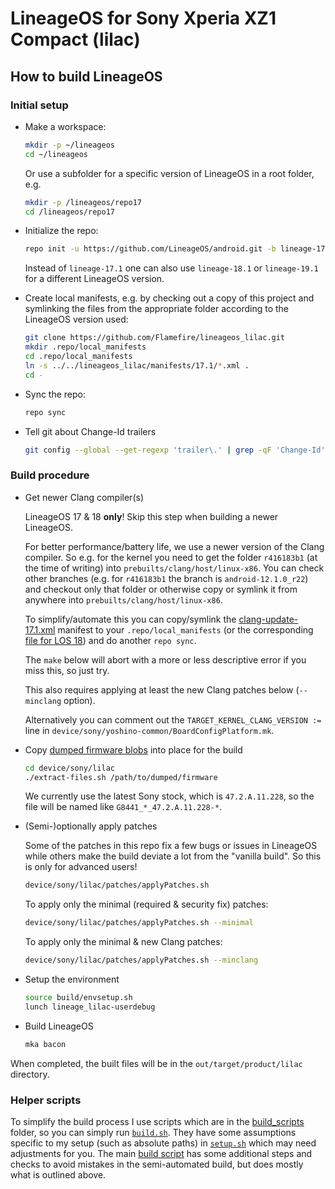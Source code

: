 # LineageOS for Sony Xperia XZ1 Compact (lilac)

## How to build LineageOS

### Initial setup

* Make a workspace:

    ```bash
    mkdir -p ~/lineageos
    cd ~/lineageos
    ```

    Or use a subfolder for a specific version of LineageOS in a root folder, e.g.

    ```bash
    mkdir -p /lineageos/repo17
    cd /lineageos/repo17
    ```

* Initialize the repo:


    ```bash
    repo init -u https://github.com/LineageOS/android.git -b lineage-17.1
    ```

    Instead of `lineage-17.1` one can also use `lineage-18.1` or `lineage-19.1`
    for a different LineageOS version.

* Create local manifests, e.g. by checking out a copy of this project and symlinking the files from the appropriate folder according to the LineageOS version used:

    ```bash
    git clone https://github.com/Flamefire/lineageos_lilac.git
    mkdir .repo/local_manifests
    cd .repo/local_manifests
    ln -s ../../lineageos_lilac/manifests/17.1/*.xml .
    cd -
    ```

* Sync the repo:

    ```bash
    repo sync
    ```

* Tell git about Change-Id trailers

    ```bash
    git config --global --get-regexp 'trailer\.' | grep -qF 'Change-Id' || git config --global trailer.changeid.key "Change-Id"
    ```

### Build procedure

* Get newer Clang compiler(s)

    LineageOS 17 & 18 **only**!
    Skip this step when building a newer LineageOS.

    For better performance/battery life, we use a newer version of the Clang compiler.
    So e.g. for the kernel you need to get the folder `r416183b1` (at the time of writing) into `prebuilts/clang/host/linux-x86`.
    You can check other branches (e.g. for `r416183b1` the branch is `android-12.1.0_r22`) and checkout only that folder or otherwise copy or symlink it from anywhere into `prebuilts/clang/host/linux-x86`.

    To simplify/automate this you can copy/symlink the [clang-update-17.1.xml](manifests/clang-update-17.1.xml) manifest to your `.repo/local_manifests` (or the corresponding [file for LOS 18](manifests/clang-update-18.1.xml)) and do another `repo sync`.
    
    The `make` below will abort with a more or less descriptive error if you miss this, so just try.

    This also requires applying at least the new Clang patches below (`--minclang` option).
    
    Alternatively you can comment out the `TARGET_KERNEL_CLANG_VERSION :=` line in `device/sony/yoshino-common/BoardConfigPlatform.mk`.

* Copy [dumped firmware blobs](dump-stock.md) into place for the build

    ```bash
    cd device/sony/lilac
    ./extract-files.sh /path/to/dumped/firmware
    ```

    We currently use the latest Sony stock, which is `47.2.A.11.228`, so the file will be named like `G8441_*_47.2.A.11.228-*`.

* (Semi-)optionally apply patches

    Some of the patches in this repo fix a few bugs or issues in LineageOS while others make the build deviate a lot from the "vanilla build".
    So this is only for advanced users!

    ```bash
    device/sony/lilac/patches/applyPatches.sh
    ```

    To apply only the minimal (required & security fix) patches:

    ```bash
    device/sony/lilac/patches/applyPatches.sh --minimal
    ```

    To apply only the minimal & new Clang patches:

    ```bash
    device/sony/lilac/patches/applyPatches.sh --minclang
    ```

* Setup the environment

    ```bash
    source build/envsetup.sh
    lunch lineage_lilac-userdebug
    ```

* Build LineageOS

    ```bash
    mka bacon
    ```
When completed, the built files will be in the `out/target/product/lilac` directory.

### Helper scripts

To simplify the build process I use scripts which are in the [build_scripts](build_scripts) folder, so you can simply run [`build.sh`](build_scripts/build.sh).
They have some assumptions specific to my setup (such as absolute paths) in [`setup.sh`](build_scripts/setup.sh) which may need adjustments for you.
The main [build script](build_scripts/buildAndChecksum.sh) has some additional steps and checks to avoid mistakes in the semi-automated build, but does mostly what is outlined above.
